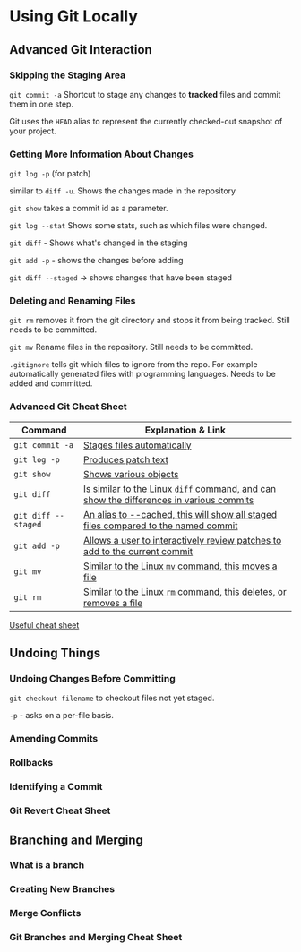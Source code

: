 # Using Git Locally

## Advanced Git Interaction

### Skipping the Staging Area

`git commit -a` Shortcut to stage any changes to **tracked** files and commit them in one step.

Git uses the `HEAD` alias to represent the currently checked-out snapshot of your project.

### Getting More Information About Changes

`git log -p` (for patch)

similar to `diff -u`. Shows the changes made in the repository

`git show` takes a commit id as a parameter.

`git log --stat` Shows some stats, such as which files were changed.

`git diff` - Shows what's changed in the staging

`git add -p` - shows the changes before adding

`git diff --staged` -> shows changes that have been staged

### Deleting and Renaming Files

`git rm` removes it from the git directory and stops it from being tracked.
Still needs to be committed.

`git mv` Rename files in the repository.
Still needs to be committed.

`.gitignore` tells git which files to ignore from the repo. For example automatically generated files with programming languages.
Needs to be added and committed.

### Advanced Git Cheat Sheet

| Command             | Explanation & Link                                                                                                           |
| ------------------- | ---------------------------------------------------------------------------------------------------------------------------- |
| `git commit -a`     | [Stages files automatically](https://git-scm.com/docs/git-commit#Documentation/git-commit.txt---all)                         |
| `git log -p`        | [Produces patch text](https://git-scm.com/docs/git-log#_generating_patch_text_with_p)                                        |
| `git show`          | [Shows various objects](https://git-scm.com/docs/git-show)                                                                   |
| `git diff`          | [Is similar to the Linux `diff` command, and can show the differences in various commits](https://git-scm.com/docs/git-diff) |
| `git diff --staged` | [An alias to --cached, this will show all staged files compared to the named commit](https://git-scm.com/docs/git-diff)      |
| `git add -p`        | [Allows a user to interactively review patches to add to the current commit](https://git-scm.com/docs/git-add)               |
| `git mv`            | [Similar to the Linux `mv` command, this moves a file](https://git-scm.com/docs/git-mv)                                      |
| `git rm`            | [Similar to the Linux `rm` command, this deletes, or removes a file](https://git-scm.com/docs/git-rm)                        |

[Useful cheat sheet](https://github.github.com/training-kit/downloads/github-git-cheat-sheet.pdf)

## Undoing Things

### Undoing Changes Before Committing

`git checkout filename` to checkout files not yet staged.

`-p` - asks on a per-file basis.

### Amending Commits

### Rollbacks

### Identifying a Commit

### Git Revert Cheat Sheet

## Branching and Merging

### What is a branch

### Creating New Branches

### Merge Conflicts

### Git Branches and Merging Cheat Sheet

